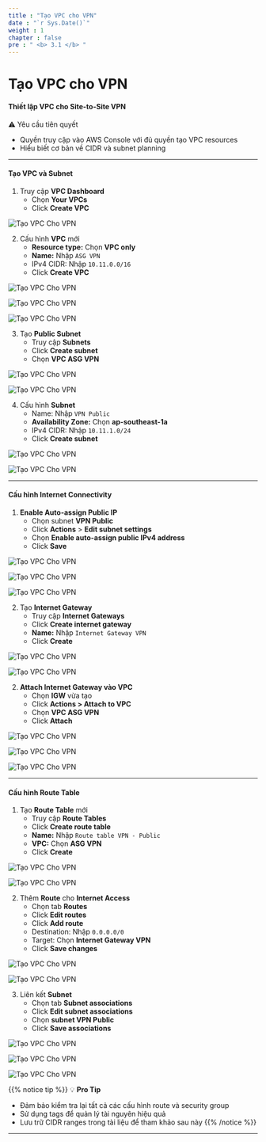 ```yaml
---
title : "Tạo VPC cho VPN"
date : "`r Sys.Date()`"
weight : 1
chapter : false
pre : " <b> 3.1 </b> "
---
```


# Tạo VPC cho VPN

#### Thiết lập VPC cho Site-to-Site VPN

⚠️ Yêu cầu tiên quyết

- Quyền truy cập vào AWS Console với đủ quyền tạo VPC resources
- Hiểu biết cơ bản về CIDR và subnet planning

---

#### Tạo VPC và Subnet

1. Truy cập **VPC Dashboard**
    - Chọn **Your VPCs**
    - Click **Create VPC**

![Tạo VPC Cho VPN](/images/3/3-1/0001.png?featherlight=false&width=90pc)

2. Cấu hình **VPC** mới
    - **Resource type:** Chọn **VPC only**
    - **Name:** Nhập `ASG VPN`
    - IPv4 CIDR: Nhập `10.11.0.0/16`
    - Click **Create VPC**

![Tạo VPC Cho VPN](/images/3/3-1/0002.png?featherlight=false&width=90pc)

![Tạo VPC Cho VPN](/images/3/3-1/0003.png?featherlight=false&width=90pc)

![Tạo VPC Cho VPN](/images/3/3-1/0004.png?featherlight=false&width=90pc)

3. Tạo **Public Subnet**
    - Truy cập **Subnets**
    - Click **Create subnet**
    - Chọn **VPC ASG VPN**

![Tạo VPC Cho VPN](/images/3/3-1/0005.png?featherlight=false&width=90pc)

![Tạo VPC Cho VPN](/images/3/3-1/0006.png?featherlight=false&width=90pc)

4. Cấu hình **Subnet**
    - Name: Nhập `VPN Public`
    - **Availability Zone:** Chọn **ap-southeast-1a**
    - IPv4 CIDR: Nhập `10.11.1.0/24`
    - Click **Create subnet**

![Tạo VPC Cho VPN](/images/3/3-1/0007.png?featherlight=false&width=90pc)

![Tạo VPC Cho VPN](/images/3/3-1/0008.png?featherlight=false&width=90pc)

---

#### Cấu hình Internet Connectivity

1. **Enable Auto-assign Public IP**
    - Chọn subnet **VPN Public**
    - Click **Actions** > **Edit subnet settings**
    - Chọn **Enable auto-assign public IPv4 address**
    - Click **Save**

![Tạo VPC Cho VPN](/images/3/3-1/0009.png?featherlight=false&width=90pc)

![Tạo VPC Cho VPN](/images/3/3-1/0010.png?featherlight=false&width=90pc)

![Tạo VPC Cho VPN](/images/3/3-1/0011.png?featherlight=false&width=90pc)

2. Tạo **Internet Gateway**
    - Truy cập **Internet Gateways**
    - Click **Create internet gateway**
    - **Name:** Nhập `Internet Gateway VPN`
    - Click **Create**

![Tạo VPC Cho VPN](/images/3/3-1/0012.png?featherlight=false&width=90pc)

![Tạo VPC Cho VPN](/images/3/3-1/0013.png?featherlight=false&width=90pc)

2. **Attach Internet Gateway vào VPC**
    - Chọn **IGW** vừa tạo
    - Click **Actions > Attach to VPC**
    - Chọn **VPC ASG VPN**
    - Click **Attach**

![Tạo VPC Cho VPN](/images/3/3-1/0014.png?featherlight=false&width=90pc)

![Tạo VPC Cho VPN](/images/3/3-1/0015.png?featherlight=false&width=90pc)

![Tạo VPC Cho VPN](/images/3/3-1/0016.png?featherlight=false&width=90pc)

---

#### Cấu hình Route Table

1. Tạo **Route Table** mới
    - Truy cập **Route Tables**
    - Click **Create route table**
    - **Name:** Nhập `Route table VPN - Public`
    - **VPC:** Chọn **ASG VPN**
    - Click **Create**

![Tạo VPC Cho VPN](/images/3/3-1/0017.png?featherlight=false&width=90pc)

![Tạo VPC Cho VPN](/images/3/3-1/0018.png?featherlight=false&width=90pc)

2. Thêm **Route** cho **Internet Access**
    - Chọn tab **Routes**
    - Click **Edit routes**
    - Click **Add route**
    - Destination: Nhập `0.0.0.0/0`
    - Target: Chọn **Internet Gateway VPN**
    - Click **Save changes**

![Tạo VPC Cho VPN](/images/3/3-1/0019.png?featherlight=false&width=90pc)

![Tạo VPC Cho VPN](/images/3/3-1/0020.png?featherlight=false&width=90pc)

3. Liên kết **Subnet**
    - Chọn tab **Subnet associations**
    - Click **Edit subnet associations**
    - Chọn **subnet VPN Public**
    - Click **Save associations**

![Tạo VPC Cho VPN](/images/3/3-1/0021.png?featherlight=false&width=90pc)

![Tạo VPC Cho VPN](/images/3/3-1/0022.png?featherlight=false&width=90pc)

![Tạo VPC Cho VPN](/images/3/3-1/0023.png?featherlight=false&width=90pc)

{{% notice tip %}}
💡 **Pro Tip**

- Đảm bảo kiểm tra lại tất cả các cấu hình route và security group
- Sử dụng tags để quản lý tài nguyên hiệu quả
- Lưu trữ CIDR ranges trong tài liệu để tham khảo sau này
{{% /notice %}}

---